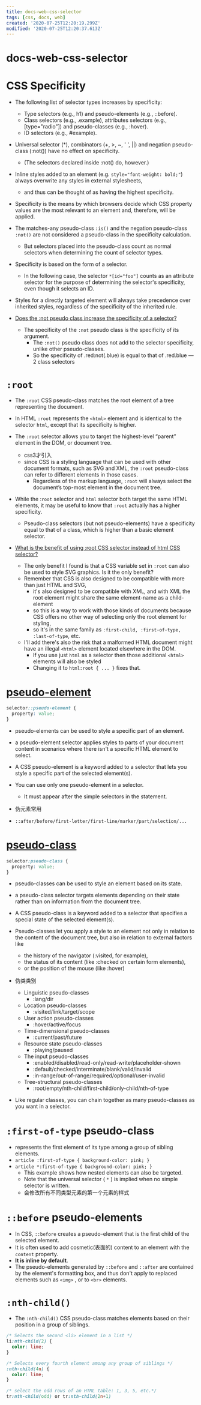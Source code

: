 ```yaml
---
title: docs-web-css-selector
tags: [css, docs, web]
created: '2020-07-25T12:20:19.299Z'
modified: '2020-07-25T12:20:37.613Z'
---
```


# docs-web-css-selector

# CSS Specificity

- The following list of selector types increases by specificity:
  - Type selectors (e.g., h1) and pseudo-elements (e.g., ::before).
  - Class selectors (e.g., .example), attributes selectors (e.g., [type="radio"]) and pseudo-classes (e.g., :hover).
  - ID selectors (e.g., #example).
- Universal selector (*), combinators (+, >, ~, ' ', ||) and negation pseudo-class (:not()) have no effect on specificity. 
  - (The selectors declared inside :not() do, however.)
- Inline styles added to an element (e.g. `style="font-weight: bold;"`) always overwrite any styles in external stylesheets, 
  - and thus can be thought of as having the highest specificity.

- Specificity is the means by which browsers decide which CSS property values are the most relevant to an element and, therefore, will be applied. 

- The matches-any pseudo-class `:is()`  and the negation pseudo-class `:not()` are not considered a pseudo-class in the specificity calculation. 
  - But selectors placed into the pseudo-class count as normal selectors when determining the count of selector types.

- Specificity is based on the form of a selector. 
  - In the following case, the selector `*[id="foo"]` counts as an attribute selector for the purpose of determining the selector's specificity, even though it selects an ID.

- Styles for a directly targeted element will always take precedence over inherited styles, regardless of the specificity of the inherited rule. 

- [Does the :not pseudo class increase the specificity of a selector?](https://stackoverflow.com/questions/35038546)
  - The specificity of the `:not` pseudo class is the specificity of its argument. 
    - The `:not()` pseudo class does not add to the selector specificity, unlike other pseudo-classes.
    - So the specificity of .red:not(.blue) is equal to that of .red.blue — 2 class selectors

# `:root`

- The `:root` CSS pseudo-class matches the root element of a tree representing the document. 
- In HTML `:root` represents the `<html>` element and is identical to the selector `html`, except that its specificity is higher.

- The `:root` selector allows you to target the highest-level “parent” element in the DOM, or document tree. 
  - css3才引入
  - since CSS is a styling language that can be used with other document formats, such as SVG and XML, the `:root` pseudo-class can refer to different elements in those cases. 
    - Regardless of the markup language, `:root` will always select the document’s top-most element in the document tree.
- While the :`root` selector and `html` selector both target the same HTML elements, it may be useful to know that `:root` actually has a higher specificity. 
  - Pseudo-class selectors (but not pseudo-elements) have a specificity equal to that of a class, which is higher than a basic element selector.

- [What is the benefit of using :root CSS selector instead of html CSS selector?](https://stackoverflow.com/questions/61409490)
  - The only benefit I found is that a CSS variable set in `:root` can also be used to style SVG graphics. Is it the only benefit?
  - Remember that CSS is also designed to be compatible with more than just HTML and SVG, 
    - it's also designed to be compatible with XML, and with XML the root element might share the same element-name as a child-element 
    - so this is a way to work with those kinds of documents because CSS offers no other way of selecting only the root element for styling, 
    - so it's in the same family as `:first-child, :first-of-type, :last-of-type`, etc.
  - I'll add there's also the risk that a malformed HTML document might have an illegal `<html>` element located elsewhere in the DOM. 
    - If you use just `html` as a selector then those additional `<html>` elements will also be styled
    - Changing it to `html:root { ... }` fixes that.

# [pseudo-element](https://developer.mozilla.org/en-US/docs/Web/CSS/Pseudo-elements)

``` CSS
selector::pseudo-element {
  property: value;
}
```

- pseudo-elements can be used to style a specific part of an element.
- a pseudo-element selector applies styles to parts of your document content in scenarios where there isn't a specific HTML element to select.
- A CSS pseudo-element is a keyword added to a selector that lets you style a specific part of the selected element(s). 
- You can use only one pseudo-element in a selector. 
  - It must appear after the simple selectors in the statement.

- 伪元素常用
- `::after/before/first-letter/first-line/marker/part/selection/...`

# [pseudo-class](https://developer.mozilla.org/en-US/docs/Web/CSS/Pseudo-classes)

``` CSS
selector:pseudo-class {
  property: value;
}
```

- pseudo-classes can be used to style an element based on its state.
- a pseudo-class selector targets elements depending on their state rather than on information from the document tree.
- A CSS pseudo-class is a keyword added to a selector that specifies a special state of the selected element(s). 
- Pseudo-classes let you apply a style to an element not only in relation to the content of the document tree, but also in relation to external factors like 
  - the history of the navigator (:visited, for example), 
  - the status of its content (like :checked on certain form elements), 
  - or the position of the mouse (like :hover)

- 伪类类别
  - Linguistic pseudo-classes
    - :lang/dir
  - Location pseudo-classes
    - :visited/link/target/scope
  - User action pseudo-classes
    - :hover/active/focus
  - Time-dimensional pseudo-classes
    - :current/past/future
  - Resource state pseudo-classes
    - :playing/paused
  - The input pseudo-classes
    - :enabled/disabled/read-only/read-write/placeholder-shown
    - :default/checked/interminate/blank/valid/invalid
    - :in-range/out-of-range/required/optional/user-invalid
  - Tree-structural pseudo-classes
    - :root/empty/nth-child/first-child/only-child/nth-of-type

- Like regular classes, you can chain together as many pseudo-classes as you want in a selector.

# `:first-of-type` pseudo-class 

- represents the first element of its type among a group of sibling elements.
- `article :first-of-type { background-color: pink; }`
- `article *:first-of-type { background-color: pink; }`
  - This example shows how nested elements can also be targeted. 
  - Note that the universal selector ( `*` ) is implied when no simple selector is written.
  - 会修改所有不同类型元素的第一个元素的样式

# `::before` pseudo-elements

- In CSS,  `::before` creates a pseudo-element that is the first child of the selected element. 
- It is often used to add cosmetic(表面的) content to an element with the `content` property. 
- **It is inline by default**.
- The pseudo-elements generated by `::before` and `::after` are contained by the element's formatting box, and thus don't apply to replaced elements such as `<img>` , or to `<br>` elements.

# `:nth-child()`

- The `:nth-child()` CSS pseudo-class matches elements based on their position in a group of siblings.

``` CSS
/* Selects the second <li> element in a list */
li:nth-child(2) {
  color: lime;
}

/* Selects every fourth element among any group of siblings */
:nth-child(4n) {
  color: lime;
}

/* select the odd rows of an HTML table: 1, 3, 5, etc.*/
tr:nth-child(odd) or tr:nth-child(2n+1)
```
